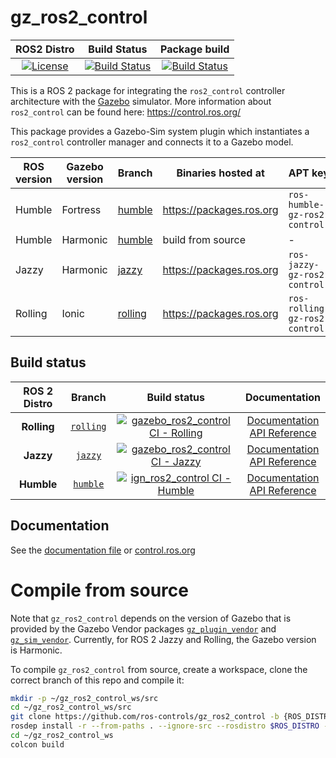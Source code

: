 # gz_ros2_control

ROS2 Distro | Build Status | Package build |
:---------: | :----: | :----------: |
[![License](https://img.shields.io/badge/License-Apache%202.0-blue.svg)](https://opensource.org/licenses/Apache-2.0) |  [![Build Status](https://build.ros2.org/buildStatus/icon?job=Rdev__gz_ros2_control__ubuntu_noble_amd64)](https://build.ros2.org/job/Rdev__gz_ros2_control__ubuntu_noble_amd64/) |  [![Build Status](https://build.ros2.org/buildStatus/icon?job=Rbin_uN64__gz_ros2_control__ubuntu_noble_amd64__binary)](https://build.ros2.org/job/Rbin_uN64__gz_ros2_control__ubuntu_noble_amd64__binary/) |

This is a ROS 2 package for integrating the `ros2_control` controller architecture with the [Gazebo](http://gazebosim.org/) simulator.
More information about `ros2_control` can be found here: https://control.ros.org/

This package provides a Gazebo-Sim system plugin which instantiates a `ros2_control` controller manager and connects it to a Gazebo model.

ROS version | Gazebo version | Branch | Binaries hosted at | APT key
-- | -- | -- | -- | --
Humble | Fortress | [humble](https://github.com/ros-controls/gz_ros2_control/tree/humble) | https://packages.ros.org | `ros-humble-gz-ros2-control`
Humble | Harmonic | [humble](https://github.com/ros-controls/gz_ros2_control/tree/humble) | build from source | -
Jazzy | Harmonic | [jazzy](https://github.com/ros-controls/gz_ros2_control/tree/jazzy) | https://packages.ros.org | `ros-jazzy-gz-ros2-control`
Rolling | Ionic | [rolling](https://github.com/ros-controls/gz_ros2_control/tree/rolling) | https://packages.ros.org | `ros-rolling-gz-ros2-control`

## Build status

ROS 2 Distro | Branch | Build status | Documentation
:----------: | :----: | :----------: | :-----------:
**Rolling** | [`rolling`](https://github.com/ros-controls/gz_ros2_control/tree/rolling) | [![gazebo_ros2_control CI - Rolling](https://github.com/ros-controls/gz_ros2_control/actions/workflows/ci-rolling.yaml/badge.svg?branch=rolling)](https://github.com/ros-controls/gz_ros2_control/actions/workflows/ci-rolling.yaml) | [Documentation](https://control.ros.org/rolling/index.html) <br /> [API Reference](https://control.ros.org/rolling/doc/api/index.html)
**Jazzy** | [`jazzy`](https://github.com/ros-controls/gz_ros2_control/tree/jazzy) | [![gazebo_ros2_control CI - Jazzy](https://github.com/ros-controls/gz_ros2_control/actions/workflows/ci-jazzy.yaml/badge.svg?branch=rolling)](https://github.com/ros-controls/gz_ros2_control/actions/workflows/ci-jazzy.yaml) | [Documentation](https://control.ros.org/jazzy/index.html) <br /> [API Reference](https://control.ros.org/jazzy/doc/api/index.html)
**Humble** | [`humble`](https://github.com/ros-controls/gz_ros2_control/tree/humble) | [![ign_ros2_control CI - Humble](https://github.com/ros-controls/gz_ros2_control/actions/workflows/ci-humble.yaml/badge.svg?branch=humble)](https://github.com/ros-controls/gz_ros2_control/actions/workflows/ci-humble.yaml) | [Documentation](https://control.ros.org/humble/index.html) <br /> [API Reference](https://control.ros.org/humble/doc/api/index.html)

## Documentation
See the [documentation file](doc/index.rst) or [control.ros.org](https://control.ros.org/rolling/doc/gz_ros2_control/doc/index.html)

# Compile from source

Note that `gz_ros2_control` depends on the version of Gazebo that is
provided by the Gazebo Vendor packages [`gz_plugin_vendor`](https://github.com/gazebo-release/gz_plugin_vendor) and [`gz_sim_vendor`](https://github.com/gazebo-release/gz_sim_vendor).
Currently, for ROS 2 Jazzy and Rolling, the Gazebo version is Harmonic.

To compile `gz_ros2_control` from source, create a workspace, clone the correct branch of this repo and compile it:

```bash
mkdir -p ~/gz_ros2_control_ws/src
cd ~/gz_ros2_control_ws/src
git clone https://github.com/ros-controls/gz_ros2_control -b {ROS_DISTRO}
rosdep install -r --from-paths . --ignore-src --rosdistro $ROS_DISTRO -y
cd ~/gz_ros2_control_ws
colcon build
```
